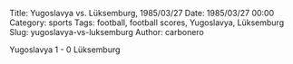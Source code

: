 Title: Yugoslavya vs. Lüksemburg, 1985/03/27
Date: 1985/03/27 00:00
Category: sports
Tags: football, football scores, Yugoslavya, Lüksemburg
Slug: yugoslavya-vs-luksemburg
Author: carbonero


Yugoslavya 1 - 0 Lüksemburg
